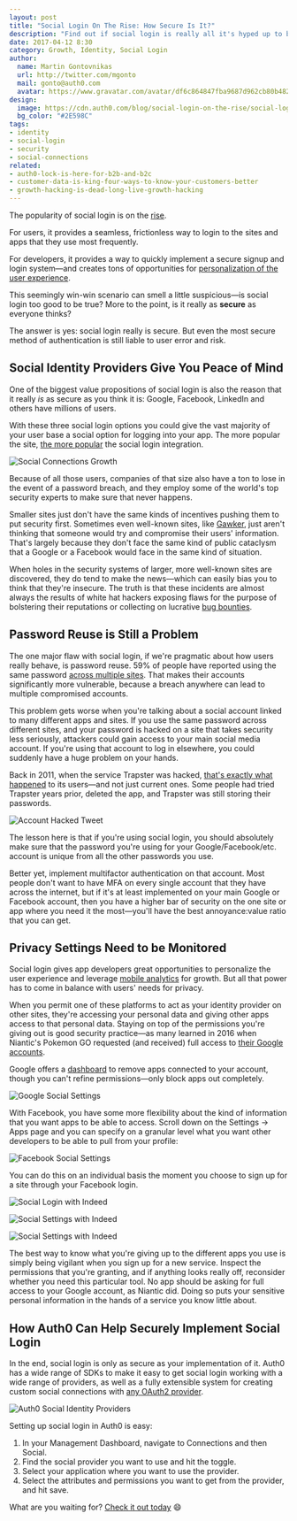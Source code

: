 ```yaml
---
layout: post
title: "Social Login On The Rise: How Secure Is It?"
description: "Find out if social login is really all it's hyped up to be."
date: 2017-04-12 8:30
category: Growth, Identity, Social Login
author:
  name: Martin Gontovnikas
  url: http://twitter.com/mgonto
  mail: gonto@auth0.com
  avatar: https://www.gravatar.com/avatar/df6c864847fba9687d962cb80b482764??s=60
design:
  image: https://cdn.auth0.com/blog/social-login-on-the-rise/social-login-logo.png
  bg_color: "#2E598C"
tags:
- identity
- social-login
- security
- social-connections
related:
- auth0-lock-is-here-for-b2b-and-b2c
- customer-data-is-king-four-ways-to-know-your-customers-better
- growth-hacking-is-dead-long-live-growth-hacking
---
```


The popularity of social login is on the [rise](https://auth0.com/blog/analysis-of-social-connection-data/).

For users, it provides a seamless, frictionless way to login to the sites and apps that they use most frequently. 

For developers, it provides a way to quickly implement a secure signup and login system—and creates tons of opportunities for [personalization of the user experience](https://auth0.com/blog/how-to-use-social-login-to-drive-your-apps-growth/).

This seemingly win-win scenario can smell a little suspicious—is social login too good to be true? More to the point, is it really as **secure** as everyone thinks?

The answer is yes: social login really is secure. But even the most secure method of authentication is still liable to user error and risk.

## Social Identity Providers Give You Peace of Mind

One of the biggest value propositions of social login is also the reason that it really *is* as secure as you think it is: Google, Facebook, LinkedIn and others have millions of users.

With these three social login options you could give the vast majority of your user base a social option for logging into your app. The more popular the site, [the more popular](https://auth0.com/blog/analysis-of-social-connection-data/) the social login integration.

![Social Connections Growth](https://cdn.auth0.com/blog/social-login-on-the-rise/social-connections-usage.png)

Because of all those users, companies of that size also have a ton to lose in the event of a password breach, and they employ some of the world's top security experts to make sure that never happens. 

Smaller sites just don't have the same kinds of incentives pushing them to put security first. Sometimes even well-known sites, like [Gawker](http://www.pcmag.com/article2/0,2817,2484486,00.asp), just aren't thinking that someone would try and compromise their users' information. That's largely because they don't face the same kind of public cataclysm that a Google or a Facebook would face in the same kind of situation. 

When holes in the security systems of larger, more well-known sites are discovered, they do tend to make the news—which can easily bias you to think that they're insecure. The truth is that these incidents are almost always the results of white hat hackers exposing flaws for the purpose of bolstering their reputations or collecting on lucrative [bug bounties](https://www.facebook.com/whitehat). 

## Password Reuse is Still a Problem

The one major flaw with social login, if we're pragmatic about how users really behave, is password reuse. 59% of people have reported using the same password [across multiple sites](http://betanews.com/2015/07/30/59-percent-of-consumers-reuse-passwords/). That makes their accounts significantly more vulnerable, because a breach anywhere can lead to multiple compromised accounts. 

This problem gets worse when you're talking about a social account linked to many different apps and sites. If you use the same password across different sites, and your password is hacked on a site that takes security less seriously, attackers could gain access to your main social media account. If you're using that account to log in elsewhere, you could suddenly have a huge problem on your hands.

Back in 2011, when the service Trapster was hacked, [that's exactly what happened](https://www.troyhunt.com/only-secure-password-is-one-you-cant/) to its users—and not just current ones. Some people had tried Trapster years prior, deleted the app, and Trapster was still storing their passwords.

![Account Hacked Tweet](https://cdn.auth0.com/blog/social-login-on-the-rise/10701069image2.png)

The lesson here is that if you're using social login, you should absolutely make sure that the password you're using for your Google/Facebook/etc. account is unique from all the other passwords you use. 

Better yet, implement multifactor authentication on that account. Most people don't want to have MFA on every single account that they have across the internet, but if it's at least implemented on your main Google or Facebook account, then you have a higher bar of security on the one site or app where you need it the most—you'll have the best annoyance:value ratio that you can get. 

## Privacy Settings Need to be Monitored

Social login gives app developers great opportunities to personalize the user experience and leverage [mobile analytics](https://amplitude.com/mobile-analytics) for growth. But all that power has to come in balance with users' needs for privacy.

When you permit one of these platforms to act as your identity provider on other sites, they're accessing your personal data and giving other apps access to that personal data. Staying on top of the permissions you're giving out is good security practice—as many learned in 2016 when Niantic's Pokemon GO requested (and received) full access to [their Google accounts](https://auth0.com/blog/pokemon-go-catches-all-your-data/).

Google offers a [dashboard](https://security.google.com/settings/security/permissions?pli=1) to remove apps connected to your account, though you can't refine permissions—only block apps out completely.

![Google Social Settings](https://cdn.auth0.com/blog/social-login-on-the-rise/google-settings.png)

With Facebook, you have some more flexibility about the kind of information that you want apps to be able to access. Scroll down on the Settings → Apps page and you can specify on a granular level what you want other developers to be able to pull from your profile:

![Facebook Social Settings](https://cdn.auth0.com/blog/social-login-on-the-rise/facebook-settings.png)

You can do this on an individual basis the moment you choose to sign up for a site through your Facebook login.

![Social Login with Indeed](https://cdn.auth0.com/blog/social-login-on-the-rise/sign-in-indeed.png)

![Social Settings with Indeed](https://cdn.auth0.com/blog/social-login-on-the-rise/login-with-facebook-settings-indeed.png)

![Social Settings with Indeed](https://cdn.auth0.com/blog/social-login-on-the-rise/login-with-facebook-settings-indeed-2.png)

The best way to know what you're giving up to the different apps you use is simply being vigilant when you sign up for a new service. Inspect the permissions that you're granting, and if anything looks really off, reconsider whether you need this particular tool. No app should be asking for full access to your Google account, as Niantic did. Doing so puts your sensitive personal information in the hands of a service you know little about.

## How Auth0 Can Help Securely Implement Social Login

In the end, social login is only as secure as your implementation of it. Auth0 has a wide range of SDKs to make it easy to get social login working with a wide range of providers, as well as a fully extensible system for creating custom social connections with [any OAuth2 provider](https://manage.auth0.com/#/extensions).

![Auth0 Social Identity Providers](https://cdn.auth0.com/blog/social-login-on-the-rise/providers.png)

Setting up social login in Auth0 is easy:

1. In your Management Dashboard, navigate to Connections and then Social.
2. Find the social provider you want to use and hit the toggle.
3. Select your application where you want to use the provider.
4. Select the attributes and permissions you want to get from the provider, and hit save.

What are you waiting for? [Check it out today](https://auth0.com/) 😄
